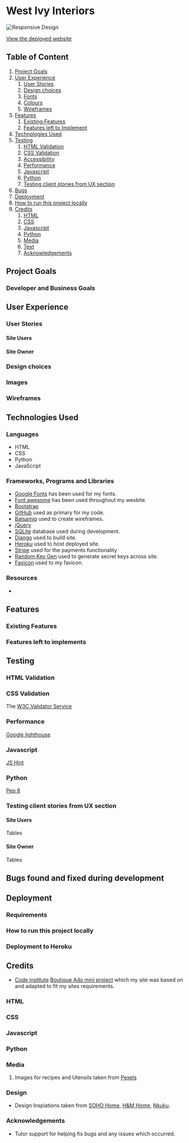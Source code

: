 # West Ivy Interiors 

![Responsive Design]()

[View the deployed website]()

## Table of Content 
1. [Project Goals](#project-goals)
2. [User Experience](#user-experience)
    1. [User Stories](#user-stories)
    2. [Design choices](#design-choices)
    3. [Fonts](#fonts)
    4. [Colours](#colours)
    5. [Wireframes](#wireframes)
3. [Features](#features)
    1. [Existing Features](#existing-features)
    2. [Features left to Implement](features-left-to-implement)
4. [Technologies Used](#technologies-used)
5. [Testing](#testing)
    1. [HTML Validation](#html-validation)
    2. [CSS Validation](#css-validation)
    3. [Accessibility](#accessibility)
    4. [Performance](#performance)
    5. [Javascript](#javascript)
    6. [Python](#python)
    7. [Testing client stories from UX section](#testing-client-stories-from-ux-section)
6. [Bugs](#bugs)
7. [Deployment](#deployment)
8. [How to run this project locally](#how-to-run-this-project-locally)
9. [Credits](#credits)
    1. [HTML](#html)
    2. [CSS](#css)
    3. [Javascript](#javascript)
    4. [Python](#python)
    4. [Media](#media)
    5. [Text](#text)
    6. [Acknowledgements](#acknowledgements)

## Project Goals


### Developer and Business Goals


## User Experience
### User Stories 

#### Site Users


#### Site Owner 


### Design choices 


### Images 


### Wireframes 


## Technologies Used 

### Languages 
* HTML 
* CSS 
* Python 
* JavaScript

### Frameworks, Programs and Libraries
* [Google Fonts](https://https://fonts.google.com/) has been used for my fonts.
* [Font awesome](https://fontawesome.com/) has been used throughout my wesbite.
* [Bootstrap](https://getbootstrap.com/)
* [GitHub](https://github.com/) used as primary for my code.
* [Balsamiq](https://balsamiq.com/) used to create wireframes.
* [jQuery]()
* [SQLite]() database used during development.
* [Django]() used to build site.
* [Heroku]() used to host deployed site.
* [Stripe]() used for the payments functionality
* [Random Key Gen](https://randomkeygen.com/) used to generate secret keys across site.
* [Favicon](https://favicon.io/) used to my favicon. 

### Resources
* 

## Features
### Existing Features 


### Features left to implements


## Testing
### HTML Validation


### CSS Validation
The [W3C Validator Service](https://jigsaw.w3.org/css-validator/#validate_by_uri) 

### Performance 
[Google lighthouse](https://developers.google.com/web/tools/lighthouse) 

### Javascript
[JS Hint](https://jshint.com/) 

### Python
[Pep 8](http://pep8online.com/)

### Testing client stories from UX section 

#### Site Users
Tables 


#### Site Owner 
Tables 

## Bugs found and fixed during development 


## Deployment

### Requirements 


### How to run this project locally
 

### Deployment to Heroku


## Credits
* [Code institute](https://codeinstitute.net/) [Boutique Ado mini project](https://github.com/Code-Institute-Solutions/boutique_ado_v1) which my site was based on and adapted to fit my sites requirements. 


### HTML


### CSS


### Javascript


### Python 


### Media
1. Images for recipes and Utensils taken from [Pexels](https://www.pexels.com/)

### Design
* Design Inspiations taken from [SOHO Home](https://www.sohohome.com/new), [H&M Home](https://www2.hm.com/en_gb/home.html), [Nkuku](https://www.nkuku.com/).

### Acknowledgements 
* Tutor support for helping fix bugs and any issues which occurred. 

